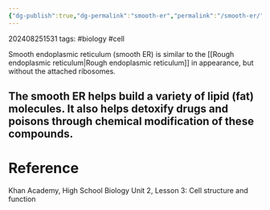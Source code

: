```yaml
---
{"dg-publish":true,"dg-permalink":"smooth-er","permalink":"/smooth-er/"}
---
```


202408251531
tags: #biology #cell

Smooth endoplasmic reticulum (smooth ER) is similar to the [[Rough endoplasmic reticulum\|Rough endoplasmic reticulum]] in appearance, but without the attached ribosomes.

The smooth ER helps build a variety of lipid (fat) molecules. It also helps detoxify drugs and poisons through chemical modification of these compounds.
 
---
# Reference

Khan Academy, High School Biology Unit 2, Lesson 3: Cell structure and function